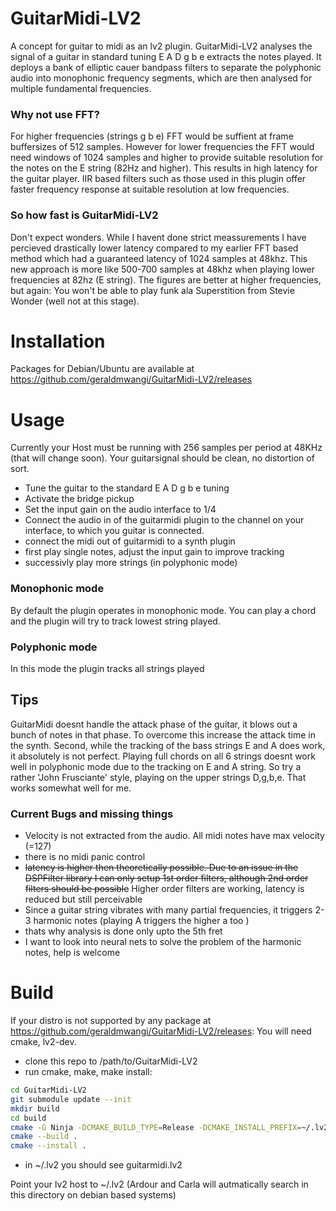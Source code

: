 # GuitarMidi-LV2
A concept for guitar to midi as an lv2 plugin. GuitarMidi-LV2 analyses the signal of a guitar in standard tuning E A D g b e extracts the notes played.
It deploys a bank of elliptic cauer bandpass filters to separate the polyphonic audio into monophonic frequency segments, which are then analysed for multiple fundamental frequencies.
### Why not use FFT?
For higher frequencies (strings g b e) FFT would be suffient at frame buffersizes of 512 samples. However for lower frequencies the FFT would need windows of 1024 samples and higher to provide suitable resolution for the notes on the E string (82Hz and higher). This results in high latency for the guitar player.
IIR based filters such as those used in this plugin offer faster frequency response at suitable resolution at low frequencies.

### So how fast is GuitarMidi-LV2
Don't expect wonders. While I havent done strict meassurements I have percieved drastically lower latency compared to my earlier FFT based method which had a guaranteed latency of 1024 samples at 48khz. This new approach is more like 500-700 samples at 48khz when playing lower frequencies at 82hz (E string). The figures are better at higher frequencies, but again: You won't be able to play funk ala Superstition from Stevie Wonder (well not at this stage).



# Installation
Packages for Debian/Ubuntu are available at https://github.com/geraldmwangi/GuitarMidi-LV2/releases

# Usage
Currently your Host must be running with 256 samples per period at 48KHz (that will change soon). 
Your guitarsignal should be clean, no distortion of sort. 
* Tune the guitar to the standard E A D g b e tuning
* Activate the bridge pickup
* Set the input gain on the audio interface to 1/4
* Connect the audio in of the guitarmidi plugin to the channel on your interface, to which you guitar is connected. 
* connect the midi out of guitarmidi to a synth plugin 
* first play single notes, adjust the input gain to improve tracking
* successivly play more strings (in polyphonic mode)

### Monophonic mode
By default the plugin operates in monophonic mode. 
You can play a chord and the plugin will try to track lowest string played. 

### Polyphonic mode
In this mode the plugin tracks all strings played

## Tips
GuitarMidi doesnt handle the attack phase of the guitar, it blows out a bunch of notes in that phase.
To overcome this increase the attack time in the synth.
Second, while the tracking of the bass strings E and A does work, it absolutely is not perfect.
Playing full chords on all 6 strings doesnt work well in polyphonic mode due to the tracking on E and A string. So try a rather 'John Frusciante' style, playing on the upper strings D,g,b,e. That works somewhat well for me.


### Current Bugs and missing things
* Velocity is not extracted from the audio. All midi notes have max velocity (=127)
* there is no midi panic control
* ~~latency is higher then theoretically possible. Due to an issue in the DSPFilter library I can only setup 1st order filters, although 2nd order filters
    should be possible~~ Higher order filters are working, latency is reduced but still perceivable
* Since a guitar string vibrates with many partial frequencies, it triggers 2-3 harmonic notes (playing A triggers the higher a too )
* thats why analysis is done only upto the 5th fret
* I want to look into neural nets to solve the problem of the harmonic notes, help is welcome

# Build
If your distro is not supported by any package at  https://github.com/geraldmwangi/GuitarMidi-LV2/releases:
You will need cmake, lv2-dev.
* clone this repo to /path/to/GuitarMidi-LV2
* run cmake, make, make install:
```bash
cd GuitarMidi-LV2
git submodule update --init
mkdir build
cd build
cmake -G Ninja -DCMAKE_BUILD_TYPE=Release -DCMAKE_INSTALL_PREFIX=~/.lv2 ..
cmake --build .
cmake --install .
```
* in ~/.lv2 you should see guitarmidi.lv2

Point your lv2 host to ~/.lv2 (Ardour and Carla will autmatically search in this directory on debian based systems)



